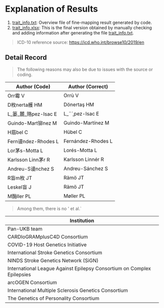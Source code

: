 # Explanation of Results

1. [trait_info.txt](trait_info.txt): Overview file of fine-mapping result generated by code.
2. [trait_info.xlsx](trait_info.xlsx): This is the final version obtained by manually checking and adding information after generating the file [trait_info.txt](trait_info.txt).

> ICD-10 reference source: https://icd.who.int/browse10/2019/en

## Detail Record

> The following reasons may also be due to issues with the source or coding.

| Author (Code)      | Author (Correct)   |
|--------------------|--------------------|
| Orr霉 V             | Orrù V             |
| D枚nerta艧 HM        | Dönertaş HM        |
| L_篓_麓_赂pez-Isac E  | L_¨_´_¸pez-Isac E  |
| Guindo-Mart铆nez M  | Guindo-Martínez M  |
| H眉bel C            | Hübel C            |
| Fern谩ndez-Rhodes L | Fernández-Rhodes L |
| Lor茅s-Motta L      | Lorés-Motta L      |
| Karlsson Linn茅r R  | Karlsson Linnér R  |
| Andreu-S谩nchez S   | Andreu-Sánchez S   |
| R盲m枚 JT            | Rämö JT            |
| Leskel盲 J          | Rämö JT            |
| M酶ller PL          | Møller PL          |

> Among them, there is no ' et al.`

| Institution                                                            |
|------------------------------------------------------------------------|
| Pan-UKB team                                                           |
| CARDIoGRAMplusC4D Consortium                                           |
| COVID-19 Host Genetics Initiative                                      |
| International Stroke Genetics Consortium                               |
| NINDS Stroke Genetics Network (SiGN)                                   |
| International League Against Epilepsy Consortium on Complex Epilepsies |
| arcOGEN Consortium                                                     |
| International Multiple Sclerosis Genetics Consortium                   |
| The Genetics of Personality Consortium                                 |



